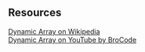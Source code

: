 ## Resources
[Dynamic Array on Wikipedia](https://en.wikipedia.org/wiki/Dynamic_array)<br>
[Dynamic Array on YouTube by BroCode](https://www.youtube.com/watch?v=jzJlq35dQII)